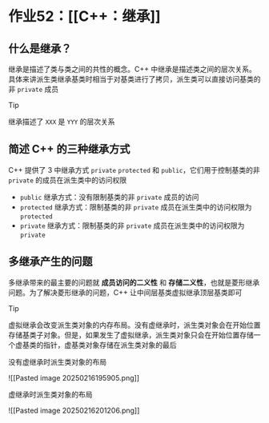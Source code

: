# 作业52：[[C++：继承]]

## 什么是继承？

继承是描述了类与类之间的共性的概念。C++ 中继承是描述类之间的层次关系。具体来讲派生类继承基类时相当于对基类进行了拷贝，派生类可以直接访问基类的非 `private` 成员

> [!tip] 
> 
> 继承描述了 `XXX` 是 `YYY` 的层次关系
> 

## 简述 C++ 的三种继承方式

C++ 提供了 $3$ 中继承方式 `private` `protected` 和 `public`，它们用于控制基类的非 `private` 的成员在派生类中的访问权限

+ `public` 继承方式：没有限制基类的非 `private` 成员的访问
+ `protected` 继承方式：限制基类的非 `private` 成员在派生类中的访问权限为 `protected`
+ `private` 继承方式：限制基类的非 `private` 成员在派生类中的访问权限为 `private`

## 多继承产生的问题

多继承带来的最主要的问题就 **成员访问的二义性** 和 **存储二义性**，也就是菱形继承问题。为了解决菱形继承的问题，C++ 让中间层基类虚拟继承顶层基类即可

> [!tip] 
> 
> 虚拟继承会改变派生类对象的内存布局。没有虚继承时，派生类对象会在开始位置存储基类子对象。但是，如果发生了虚拟继承，派生类对象只会在开始位置存储一个虚基类的指针，虚基类对象存储在派生类对象的最后
> 
> 没有虚继承时派生类对象的布局
> 
> ![[Pasted image 20250216195905.png]]
> 
> 虚继承时派生类对象的布局
> 
> ![[Pasted image 20250216201206.png]]
> 
> 

